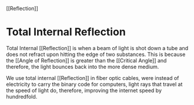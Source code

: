 [[Reflection]]
# Total Internal Reflection
Total Internal [[Reflection]] is when a beam of light is shot down a tube and does not refract upon hitting the edge of two substances. This is because the [[Angle of Reflection]] is greater than the [[Critical Angle]] and therefore, the light bounces back into the more dense medium.

We use total internal [[Reflection]] in fiber optic cables, were instead of electricity to carry the binary code for computers, light rays that travel at the speed of light do, therefore, improving the internet speed by hundredfold.
